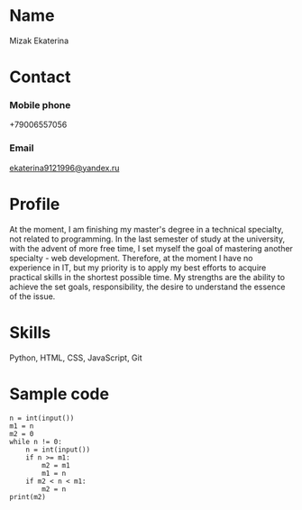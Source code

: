# Name
Mizak Ekaterina

# Contact
### Mobile phone
+79006557056
### Email
ekaterina9121996@yandex.ru

# Profile
At the moment, I am finishing my master's degree in a technical specialty, not related to programming. In the last semester of study at the university, with the advent of more free time, I set myself the goal of mastering another specialty - web development. Therefore, at the moment I have no experience in IT, but my priority is to apply my best efforts to acquire practical skills in the shortest possible time. My strengths are the ability to achieve the set goals, responsibility, the desire to understand the essence of the issue.

# Skills
Python, HTML, CSS, JavaScript, Git

# Sample code
```
n = int(input())
m1 = n
m2 = 0
while n != 0:
    n = int(input())
    if n >= m1:
        m2 = m1
        m1 = n
    if m2 < n < m1:
        m2 = n
print(m2)
```